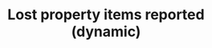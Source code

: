 ---
schema: default
title: Lost property items reported (dynamic)
organization: Customer Services
notes: Interactive display of lost property items reported
resources:
  - name: Lost property items reported
    url: 'https://forms.library.manchester.ac.uk/stats/5a007155fcc0e0ead6db2ebe'
    format: ''
license: ''
category:
  - Uncategorized
maintainer: ''
maintainer_email: ''
---